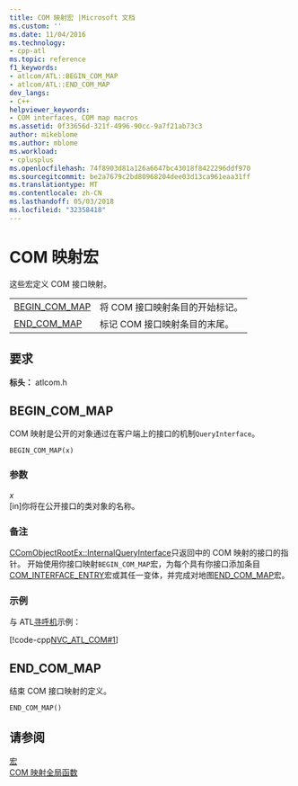 ```yaml
---
title: COM 映射宏 |Microsoft 文档
ms.custom: ''
ms.date: 11/04/2016
ms.technology:
- cpp-atl
ms.topic: reference
f1_keywords:
- atlcom/ATL::BEGIN_COM_MAP
- atlcom/ATL::END_COM_MAP
dev_langs:
- C++
helpviewer_keywords:
- COM interfaces, COM map macros
ms.assetid: 0f33656d-321f-4996-90cc-9a7f21ab73c3
author: mikeblome
ms.author: mblome
ms.workload:
- cplusplus
ms.openlocfilehash: 74f8903d81a126a6647bc43018f8422296ddf970
ms.sourcegitcommit: be2a7679c2bd80968204dee03d13ca961eaa31ff
ms.translationtype: MT
ms.contentlocale: zh-CN
ms.lasthandoff: 05/03/2018
ms.locfileid: "32358418"
---
```

# <a name="com-map-macros"></a>COM 映射宏
这些宏定义 COM 接口映射。  
  
|||  
|-|-|  
|[BEGIN_COM_MAP](#begin_com_map)|将 COM 接口映射条目的开始标记。|  
|[END_COM_MAP](#end_com_map)|标记 COM 接口映射条目的末尾。|  

## <a name="requirements"></a>要求  
 **标头：** atlcom.h  
   
##  <a name="begin_com_map"></a>  BEGIN_COM_MAP  
 COM 映射是公开的对象通过在客户端上的接口的机制`QueryInterface`。  
  
```
BEGIN_COM_MAP(x)
```  
  
### <a name="parameters"></a>参数  
 *x*  
 [in]你将在公开接口的类对象的名称。  
  
### <a name="remarks"></a>备注  
 [CComObjectRootEx::InternalQueryInterface](ccomobjectrootex-class.md#internalqueryinterface)只返回中的 COM 映射的接口的指针。 开始使用你接口映射`BEGIN_COM_MAP`宏，为每个具有你接口添加条目[COM_INTERFACE_ENTRY](com-interface-entry-macros.md#com_interface_entry)宏或其任一变体，并完成对地图[END_COM_MAP](#end_com_map)宏。  

  
### <a name="example"></a>示例  
 与 ATL[寻呼机](../../visual-cpp-samples.md)示例：  
  
 [!code-cpp[NVC_ATL_COM#1](../../atl/codesnippet/cpp/com-map-macros_1.h)]  
  

  
##  <a name="end_com_map"></a>  END_COM_MAP  
 结束 COM 接口映射的定义。  
  
```
END_COM_MAP()
```  
  
## <a name="see-also"></a>请参阅  
 [宏](../../atl/reference/atl-macros.md)   
 [COM 映射全局函数](../../atl/reference/com-map-global-functions.md)

